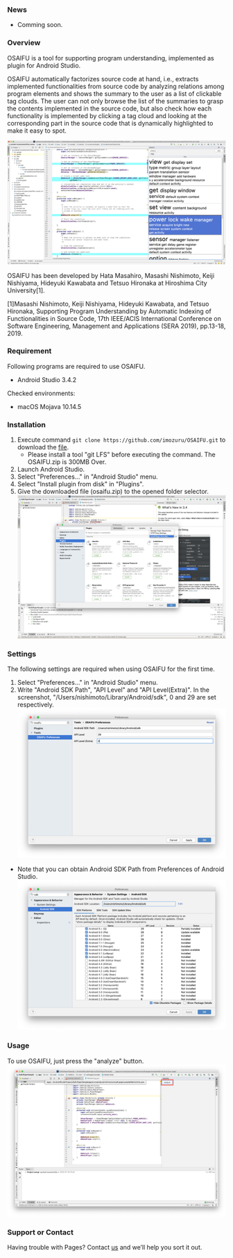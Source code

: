 ### News
- Comming soon.

### Overview
OSAIFU is a tool for supporting program understanding, implemented as plugin for Android Studio.

OSAIFU automatically factorizes source code at hand, i.e., extracts implemented functionalities from source code by analyzing relations among program elements and shows the summary to the user as a list of clickable tag clouds.
The user can not only browse the list of the summaries to grasp the contents implemented in the source code, but also check how each functionality is implemented by clicking a tag cloud and looking at the corresponding part in the source code that is dynamically highlighted to make it easy to spot.

![Screenshot of OSAIFU](images/screenshot_osaifu.png)

OSAIFU has been developed by Hata Masahiro, Masashi Nishimoto, Keiji Nishiyama, Hideyuki Kawabata and Tetsuo Hironaka at Hiroshima City University[1].

[1]Masashi Nishimoto, Keiji Nishiyama, Hideyuki Kawabata, and Tetsuo Hironaka, Supporting Program Understanding by Automatic Indexing of Functionalities in Source Code, 17th IEEE/ACIS International Conference on Software Engineering, Management and Applications (SERA 2019), pp.13-18, 2019.

### Requirement
Following programs are required to use OSAIFU.
- Android Studio 3.4.2

Checked environments:
- macOS Mojava 10.14.5

### Installation
1. Execute command `git clone https://github.com/imozuru/OSAIFU.git` to download the [file](https://github.com/imozuru/OSAIFU/tree/master/plugin/OSAIFU.zip).
   - Please install a tool "git LFS" before executing the command. The OSAIFU.zip is 300MB Over.
2. Launch Android Studio.
3. Select "Preferences..." in "Android Studio" menu.
4. Select "Install plugin from disk" in "Plugins".
5. Give the downloaded file (osaifu.zip) to the opened folder selector.
![Screenshot of selecting "Install Plugin from disk"](images/screenshot_installing_osaifu.png)

### Settings
The following settings are required when using OSAIFU for the first time.
1. Select "Preferences..." in "Android Studio" menu.
2. Write "Android SDK Path", "API Level" and "API Level(Extra)". In the screenshot, "/Users/nishimoto/Library/Android/sdk", 0 and 29 are set respectively.
![Screenshot of setting OSAIFU](images/screenshot_setting_osaifu.png)

- Note that you can obtain Android SDK Path from Preferences of Android Studio.
![Screenshot of getting Android SDK Path](images/screenshot_setting_sdk.png)

### Usage
To use OSAIFU, just press the "analyze" button.
![Screenshot of using OSAIFU](images/screenshot_usage_osaifu.png)

### Support or Contact
Having trouble with Pages? Contact [us](mailto:nishimoto.masashi@ca.info.hiroshima-cu.ac.jp) and we’ll help you sort it out.
